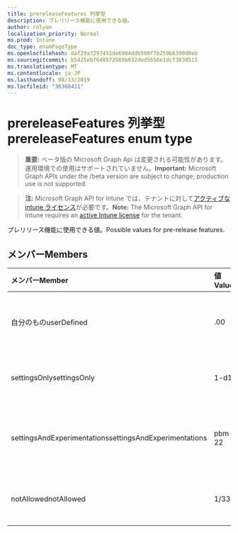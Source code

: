 ```yaml
---
title: prereleaseFeatures 列挙型
description: プレリリース機能に使用できる値。
author: rolyon
localization_priority: Normal
ms.prod: Intune
doc_type: enumPageType
ms.openlocfilehash: daf29a7297451de6904ddb590f7b259bb390d0eb
ms.sourcegitcommit: b5425ebf648572569b032ded5b56e1dcf3830515
ms.translationtype: MT
ms.contentlocale: ja-JP
ms.lasthandoff: 08/13/2019
ms.locfileid: "36368411"
---
```

# <a name="prereleasefeatures-enum-type"></a><span data-ttu-id="b7221-103">prereleaseFeatures 列挙型</span><span class="sxs-lookup"><span data-stu-id="b7221-103">prereleaseFeatures enum type</span></span>

> <span data-ttu-id="b7221-104">**重要:** ベータ版の Microsoft Graph Api は変更される可能性があります。運用環境での使用はサポートされていません。</span><span class="sxs-lookup"><span data-stu-id="b7221-104">**Important:** Microsoft Graph APIs under the /beta version are subject to change; production use is not supported.</span></span>

> <span data-ttu-id="b7221-105">**注:** Microsoft Graph API for Intune では、テナントに対して[アクティブな intune ライセンス](https://go.microsoft.com/fwlink/?linkid=839381)が必要です。</span><span class="sxs-lookup"><span data-stu-id="b7221-105">**Note:** The Microsoft Graph API for Intune requires an [active Intune license](https://go.microsoft.com/fwlink/?linkid=839381) for the tenant.</span></span>

<span data-ttu-id="b7221-106">プレリリース機能に使用できる値。</span><span class="sxs-lookup"><span data-stu-id="b7221-106">Possible values for pre-release features.</span></span>

## <a name="members"></a><span data-ttu-id="b7221-107">メンバー</span><span class="sxs-lookup"><span data-stu-id="b7221-107">Members</span></span>
|<span data-ttu-id="b7221-108">メンバー</span><span class="sxs-lookup"><span data-stu-id="b7221-108">Member</span></span>|<span data-ttu-id="b7221-109">値</span><span class="sxs-lookup"><span data-stu-id="b7221-109">Value</span></span>|<span data-ttu-id="b7221-110">説明</span><span class="sxs-lookup"><span data-stu-id="b7221-110">Description</span></span>|
|:---|:---|:---|
|<span data-ttu-id="b7221-111">自分のもの</span><span class="sxs-lookup"><span data-stu-id="b7221-111">userDefined</span></span>|<span data-ttu-id="b7221-112">.0</span><span class="sxs-lookup"><span data-stu-id="b7221-112">0</span></span>|<span data-ttu-id="b7221-113">ユーザー定義、既定値、意図的ではありません。</span><span class="sxs-lookup"><span data-stu-id="b7221-113">User Defined, default value, no intent.</span></span>|
|<span data-ttu-id="b7221-114">settingsOnly</span><span class="sxs-lookup"><span data-stu-id="b7221-114">settingsOnly</span></span>|<span data-ttu-id="b7221-115">1-d</span><span class="sxs-lookup"><span data-stu-id="b7221-115">1</span></span>|<span data-ttu-id="b7221-116">Settings の事前リリース機能のみ。</span><span class="sxs-lookup"><span data-stu-id="b7221-116">Settings only pre-release features.</span></span>|
|<span data-ttu-id="b7221-117">settingsAndExperimentations</span><span class="sxs-lookup"><span data-stu-id="b7221-117">settingsAndExperimentations</span></span>|<span data-ttu-id="b7221-118">pbm-2</span><span class="sxs-lookup"><span data-stu-id="b7221-118">2</span></span>|<span data-ttu-id="b7221-119">設定と experimentations プレリリース機能。</span><span class="sxs-lookup"><span data-stu-id="b7221-119">Settings and experimentations pre-release features.</span></span>|
|<span data-ttu-id="b7221-120">notAllowed</span><span class="sxs-lookup"><span data-stu-id="b7221-120">notAllowed</span></span>|<span data-ttu-id="b7221-121">1/3</span><span class="sxs-lookup"><span data-stu-id="b7221-121">3</span></span>|<span data-ttu-id="b7221-122">プレリリース機能は許可されていません。</span><span class="sxs-lookup"><span data-stu-id="b7221-122">Pre-release features not allowed.</span></span>|



